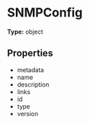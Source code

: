 # SNMPConfig


**Type:** object

## Properties
* metadata
* name
* description
* links
* id
* type
* version

